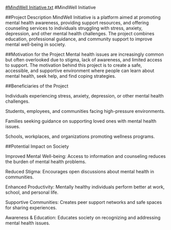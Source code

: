 
[#MindWell Initiative.txt](https://github.com/user-attachments/files/22636597/MindWell.Initiative.txt)
#MindWell Initiative

##Project Description
MindWell Initiative is a platform aimed at promoting mental health awareness, providing support resources, and offering counseling services to individuals struggling with stress, anxiety, depression, and other mental health challenges. The project combines education, professional guidance, and community support to improve mental well-being in society.

##Motivation for the Project
Mental health issues are increasingly common but often overlooked due to stigma, lack of awareness, and limited access to support. The motivation behind this project is to create a safe, accessible, and supportive environment where people can learn about mental health, seek help, and find coping strategies.

##Beneficiaries of the Project

Individuals experiencing stress, anxiety, depression, or other mental health challenges.

Students, employees, and communities facing high-pressure environments.

Families seeking guidance on supporting loved ones with mental health issues.

Schools, workplaces, and organizations promoting wellness programs.


##Potential Impact on Society

Improved Mental Well-being: Access to information and counseling reduces the burden of mental health problems.

Reduced Stigma: Encourages open discussions about mental health in communities.

Enhanced Productivity: Mentally healthy individuals perform better at work, school, and personal life.

Supportive Communities: Creates peer support networks and safe spaces for sharing experiences.

Awareness & Education: Educates society on recognizing and addressing mental health issues.
